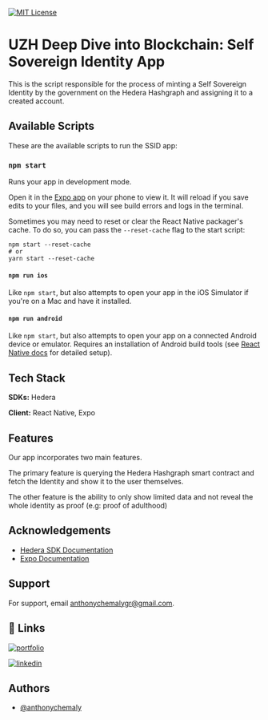 
[![MIT License](https://img.shields.io/badge/License-MIT-green.svg)](https://choosealicense.com/licenses/mit/)



# UZH Deep Dive into Blockchain: Self Sovereign Identity App

This is the script responsible for the process of minting a Self Sovereign Identity by the government on the Hedera Hashgraph and assigning it to a created account.

## Available Scripts

These are the available scripts to run the SSID app:

### `npm start`

Runs your app in development mode.

Open it in the [Expo app](https://expo.io) on your phone to view it. It will reload if you save edits to your files, and you will see build errors and logs in the terminal.

Sometimes you may need to reset or clear the React Native packager's cache. To do so, you can pass the `--reset-cache` flag to the start script:

```
npm start --reset-cache
# or
yarn start --reset-cache
```

#### `npm run ios`

Like `npm start`, but also attempts to open your app in the iOS Simulator if you're on a Mac and have it installed.

#### `npm run android`

Like `npm start`, but also attempts to open your app on a connected Android device or emulator. Requires an installation of Android build tools (see [React Native docs](https://facebook.github.io/react-native/docs/getting-started.html) for detailed setup).

## Tech Stack

**SDKs:** Hedera

**Client:** React Native, Expo


## Features

Our app incorporates two main features. 

The primary feature is querying the Hedera Hashgraph smart contract and fetch the Identity and show it to the user themselves. 

The other feature is the ability to only show limited data and not reveal the whole identity as proof (e.g: proof of adulthood)

## Acknowledgements

 - [Hedera SDK Documentation](https://docs.hedera.com/hedera/sdks-and-apis/sdks)
 - [Expo Documentation](https://docs.expo.dev/)
## Support

For support, email anthonychemalygr@gmail.com.

## 🔗 Links
[![portfolio](https://img.shields.io/badge/my_portfolio-000?style=for-the-badge&logo=ko-fi&logoColor=white)](https://anthonychemaly.com/)

[![linkedin](https://img.shields.io/badge/linkedin-0A66C2?style=for-the-badge&logo=linkedin&logoColor=white)](https://www.linkedin.com/in/anthonycchemaly)


## Authors

- [@anthonychemaly](https://www.github.com/anthonychemaly)

